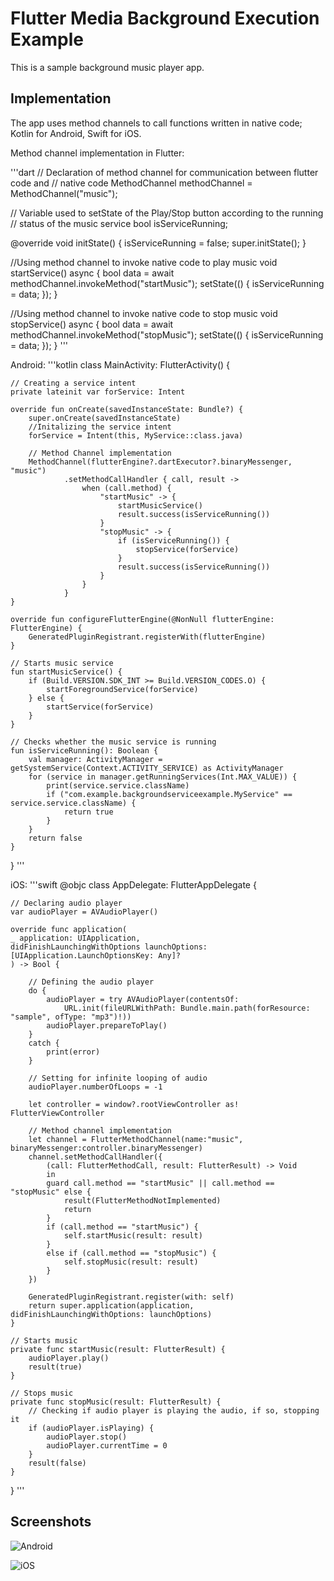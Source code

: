 # Flutter Media Background Execution Example

This is a sample background music player app.

## Implementation

The app uses method channels to call functions written in native code; Kotlin for Android, Swift for iOS.

Method channel implementation in Flutter:

'''dart
// Declaration of method channel for communication between flutter code and
// native code
MethodChannel methodChannel = MethodChannel("music");

// Variable used to setState of the Play/Stop button according to the running
// status of the music service
bool isServiceRunning;

@override
void initState() {
    isServiceRunning = false;
    super.initState();
}

//Using method channel to invoke native code to play music
void startService() async {
    bool data = await methodChannel.invokeMethod("startMusic");
    setState(() {
      isServiceRunning = data;
    });
}

//Using method channel to invoke native code to stop music
void stopService() async {
    bool data = await methodChannel.invokeMethod("stopMusic");
    setState(() {
      isServiceRunning = data;
    });
}
'''

Android:
'''kotlin
class MainActivity: FlutterActivity() {

    // Creating a service intent
    private lateinit var forService: Intent

    override fun onCreate(savedInstanceState: Bundle?) {
        super.onCreate(savedInstanceState)
        //Initalizing the service intent
        forService = Intent(this, MyService::class.java)

        // Method Channel implementation
        MethodChannel(flutterEngine?.dartExecutor?.binaryMessenger, "music")
                .setMethodCallHandler { call, result ->
                    when (call.method) {
                        "startMusic" -> {
                            startMusicService()
                            result.success(isServiceRunning())
                        }
                        "stopMusic" -> {
                            if (isServiceRunning()) {
                                stopService(forService)
                            }
                            result.success(isServiceRunning())
                        }
                    }
                }
    }

    override fun configureFlutterEngine(@NonNull flutterEngine: FlutterEngine) {
        GeneratedPluginRegistrant.registerWith(flutterEngine)
    }

    // Starts music service
    fun startMusicService() {
        if (Build.VERSION.SDK_INT >= Build.VERSION_CODES.O) {
            startForegroundService(forService)
        } else {
            startService(forService)
        }
    }

    // Checks whether the music service is running
    fun isServiceRunning(): Boolean {
        val manager: ActivityManager = getSystemService(Context.ACTIVITY_SERVICE) as ActivityManager
        for (service in manager.getRunningServices(Int.MAX_VALUE)) {
            print(service.service.className)
            if ("com.example.backgroundserviceexample.MyService" == service.service.className) {
                return true
            }
        }
        return false
    }
}
'''

iOS:
'''swift
@objc class AppDelegate: FlutterAppDelegate {

    // Declaring audio player
    var audioPlayer = AVAudioPlayer()

    override func application(
    _ application: UIApplication,
    didFinishLaunchingWithOptions launchOptions: [UIApplication.LaunchOptionsKey: Any]?
    ) -> Bool {
        
        // Defining the audio player
        do {
            audioPlayer = try AVAudioPlayer(contentsOf:
                URL.init(fileURLWithPath: Bundle.main.path(forResource: "sample", ofType: "mp3")!))
            audioPlayer.prepareToPlay()
        }
        catch {
            print(error)
        }
        
        // Setting for infinite looping of audio
        audioPlayer.numberOfLoops = -1
        
        let controller = window?.rootViewController as! FlutterViewController

        // Method channel implementation
        let channel = FlutterMethodChannel(name:"music", binaryMessenger:controller.binaryMessenger)
        channel.setMethodCallHandler({
            (call: FlutterMethodCall, result: FlutterResult) -> Void
            in
            guard call.method == "startMusic" || call.method == "stopMusic" else {
                result(FlutterMethodNotImplemented)
                return
            }
            if (call.method == "startMusic") {
                self.startMusic(result: result)
            }
            else if (call.method == "stopMusic") {
                self.stopMusic(result: result)
            }
        })

        GeneratedPluginRegistrant.register(with: self)
        return super.application(application, didFinishLaunchingWithOptions: launchOptions)
    }
    
    // Starts music
    private func startMusic(result: FlutterResult) {
        audioPlayer.play()
        result(true)
    }

    // Stops music
    private func stopMusic(result: FlutterResult) {
        // Checking if audio player is playing the audio, if so, stopping it
        if (audioPlayer.isPlaying) {
            audioPlayer.stop()
            audioPlayer.currentTime = 0
        }
        result(false)
    }
}
'''

## Screenshots

![Android](screenshots/ss_android.png)

![iOS](screenshots/ss_ios.PNG)